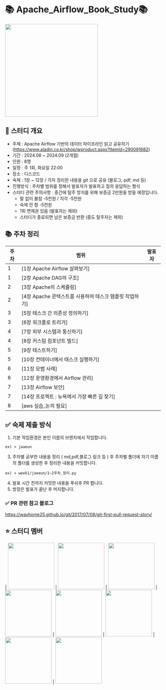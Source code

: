 # 📚 Apache_Airflow_Book_Study📚
<img src="https://image.aladin.co.kr/product/29009/16/cover500/k002836425_1.jpg" width="300px"/></a> 


## 🔴 스터디 개요
- 주제 : Apache Airflow 기반의 데이터 파이프라인 읽고 공유하기
(https://www.aladin.co.kr/shop/wproduct.aspx?ItemId=290091682)
- 기간 : 2024.08 ~ 2024.09 (2개월)
- 인원 : 8명
- 일정 : 주 1회, 화요일 22:00
- 장소 : 디스코드
- 숙제 : 1장 ~ 12장 / 각자 정리한 내용을 git 으로 공유 (블로그, pdf, md 등)
- 진행방식 : 주차별 범위를 정해서 발표자가 발표하고 질의 응답하는 형식
- 스터디 관련 주의사항 : 중간에 탈주 방지를 위해 보증금 2만원을 받을 예정입니다.
    - 말 없이 불참 -5천원 / 지각 -5천원
    - 숙제 안 함 -5천원
    - 1회 면제권 있음 (발표자는 제외)
    - 스터디가 종료되면 남은 보증금 반환 (중도 탈주자는 제외)
 
## 📚 주차 정리

|주차| 범위                                                    | 발표자    |
| ---| ---------------------                                  | ------    |
| 1  | [1장 Apache Airflow 살펴보기]                           |     |
| 1  | [2장 Apache DAG의 구조]                                 |     |
| 2  | [3장 Apache의 스케쥴링]                                     |     |
| 2  | [4장 Apache 콘텍스트를 사용하여 테스크 템플릿 작업하기]         |     |
| 3  | [5장 태스크 간 의존성 정의하기]                                 |     |
| 3  | [6장 워크플로 트리거]                                     |     |
| 4  | [7장 외부 시스템과 통신하기]                             |     |
| 4  | [8장 커스텀 컴포넌트 빌드]                             |     |
| 5  | [9장 테스트하기]                                     |     |
| 5  | [10장 컨테이너에서 태스크 실행하기]                     |     |
| 6  | [11장 모범 사례]                                         |     |
| 6  | [12장 운영환경에서 Airflow 관리]                 |     |
| 7  | [13장  Airflow 보안]                             |     |
| 7  | [14장 프로젝트 : 뉴욕에서 가장 빠른 길 찾기]         |     |
| 8  | [aws 실습_논의 필요]         |     |


## ✅ 숙제 제출 방식 
1. 기본 작업환경은 본인 이름의 브랜치에서 작업합니다.
```
ex) > jaaeun
```
3. 주차별 공부한 내용을 정리 ( md,pdf,블로그 링크 등 ) 후 주차별 폴더에 자기 이름의 폴더를 생성한 후 정리한 내용을 커밋합니다.
```
ex) > week1/jaeeun/1~2주차_정리.py
```
4. 발표 시간 전까지 커밋한 내용을 푸쉬후 PR 합니다.
5. 방장은 발표가 끝난 후 머지합니다.

### ✅ PR 관련 참고 블로그
https://wayhome25.github.io/git/2017/07/08/git-first-pull-request-story/




## ⭐️ 스터디 멤버 
| <a href="https://github.com/jojaegu2"><img src="https://avatars.githubusercontent.com/u/65579171?v=4" width="150px"/></a> 
| <a href="https://github.com/dane805"><img src="https://avatars.githubusercontent.com/u/39235119?v=4" width="150px"/></a> 
| <a href="https://github.com/limseunghyun95"><img src="https://avatars.githubusercontent.com/u/58515197?v=4" width="150px"/></a> 
| <a href="https://github.com/Mollis-Kim"><img src="https://avatars.githubusercontent.com/u/57851658?v=4" width="150px"/></a> 
| <a href="https://github.com/rhfem32"><img src="https://avatars.githubusercontent.com/u/176383669?v=4" width="150px"/></a> 
| <a href="https://github.com/sejeong-park"><img src="https://avatars.githubusercontent.com/u/62873925?v=4" width="150px"/></a> 
| <a href="https://github.com/sy0218"><img src="https://avatars.githubusercontent.com/u/114718389?v=4" width="150px"/></a> 
| <a href="https://github.com/yeseonson"><img src="https://avatars.githubusercontent.com/u/72899454?v=4" width="150px"/></a>
